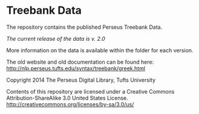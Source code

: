 Treebank Data
=============

The repository contains the published Perseus Treebank Data. 

_The current release of the data is v. 2.0_ 

More information on the data is available within the folder for each version. 

The old website and old documentation can be found here:
http://nlp.perseus.tufts.edu/syntax/treebank/greek.html

Copyright 2014 The Perseus Digital Library, Tufts University

Contents of this repository are licensed under a Creative Commons Attribution-ShareAlike 3.0 United States License. http://creativecommons.org/licenses/by-sa/3.0/us/
